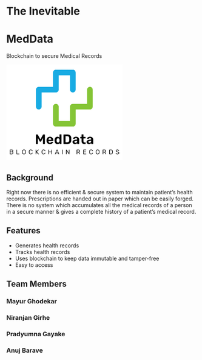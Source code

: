# The Inevitable
# MedData
Blockchain to secure Medical Records

![Logo](logo.png)

## Background
Right now there is no efficient & secure system to maintain patient’s
health records. Prescriptions are handed out in paper which can be easily forged. There
is no system which accumulates all the medical records of a person in a secure manner
& gives a complete history of a patient’s medical record.

## 

## Features

- Generates health records
- Tracks health records
- Uses blockchain to keep data immutable and tamper-free
- Easy to access

## Team Members
### Mayur Ghodekar
### Niranjan Girhe
### Pradyumna Gayake
### Anuj Barave

